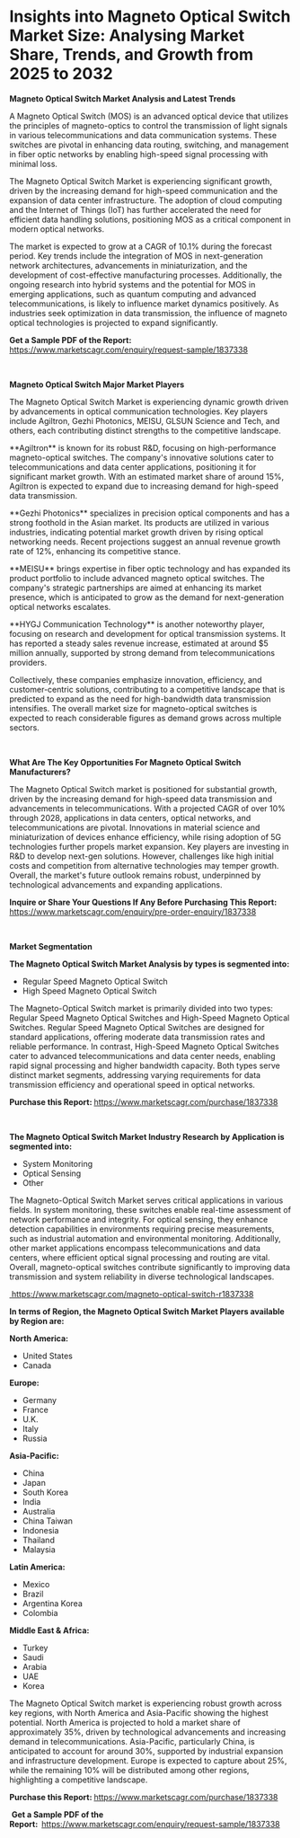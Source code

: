 <p><h1>Insights into Magneto Optical Switch Market Size: Analysing Market Share, Trends, and Growth from 2025 to 2032</h1></p><p><strong>Magneto Optical Switch Market Analysis and Latest Trends</strong></p>
<p><p>A Magneto Optical Switch (MOS) is an advanced optical device that utilizes the principles of magneto-optics to control the transmission of light signals in various telecommunications and data communication systems. These switches are pivotal in enhancing data routing, switching, and management in fiber optic networks by enabling high-speed signal processing with minimal loss. </p><p>The Magneto Optical Switch Market is experiencing significant growth, driven by the increasing demand for high-speed communication and the expansion of data center infrastructure. The adoption of cloud computing and the Internet of Things (IoT) has further accelerated the need for efficient data handling solutions, positioning MOS as a critical component in modern optical networks.</p><p>The market is expected to grow at a CAGR of 10.1% during the forecast period. Key trends include the integration of MOS in next-generation network architectures, advancements in miniaturization, and the development of cost-effective manufacturing processes. Additionally, the ongoing research into hybrid systems and the potential for MOS in emerging applications, such as quantum computing and advanced telecommunications, is likely to influence market dynamics positively. As industries seek optimization in data transmission, the influence of magneto optical technologies is projected to expand significantly.</p></p>
<p><strong>Get a Sample PDF of the Report:&nbsp;</strong> <a href="https://www.marketscagr.com/enquiry/request-sample/1837338?utm_campaign=3557&utm_medium=2&utm_source=Github&utm_content=ia&utm_term=15042025&utm_id=magneto-optical-switch">https://www.marketscagr.com/enquiry/request-sample/1837338</a></p>
<p>&nbsp;</p>
<p><strong>Magneto Optical Switch Major Market Players</strong></p>
<p><p>The Magneto Optical Switch Market is experiencing dynamic growth driven by advancements in optical communication technologies. Key players include Agiltron, Gezhi Photonics, MEISU, GLSUN Science and Tech, and others, each contributing distinct strengths to the competitive landscape.</p><p>**Agiltron** is known for its robust R&D, focusing on high-performance magneto-optical switches. The company's innovative solutions cater to telecommunications and data center applications, positioning it for significant market growth. With an estimated market share of around 15%, Agiltron is expected to expand due to increasing demand for high-speed data transmission.</p><p>**Gezhi Photonics** specializes in precision optical components and has a strong foothold in the Asian market. Its products are utilized in various industries, indicating potential market growth driven by rising optical networking needs. Recent projections suggest an annual revenue growth rate of 12%, enhancing its competitive stance.</p><p>**MEISU** brings expertise in fiber optic technology and has expanded its product portfolio to include advanced magneto optical switches. The company's strategic partnerships are aimed at enhancing its market presence, which is anticipated to grow as the demand for next-generation optical networks escalates.</p><p>**HYGJ Communication Technology** is another noteworthy player, focusing on research and development for optical transmission systems. It has reported a steady sales revenue increase, estimated at around $5 million annually, supported by strong demand from telecommunications providers.</p><p>Collectively, these companies emphasize innovation, efficiency, and customer-centric solutions, contributing to a competitive landscape that is predicted to expand as the need for high-bandwidth data transmission intensifies. The overall market size for magneto-optical switches is expected to reach considerable figures as demand grows across multiple sectors.</p></p>
<p>&nbsp;</p>
<p><strong>What Are The Key Opportunities For Magneto Optical Switch Manufacturers?</strong></p>
<p><p>The Magneto Optical Switch market is positioned for substantial growth, driven by the increasing demand for high-speed data transmission and advancements in telecommunications. With a projected CAGR of over 10% through 2028, applications in data centers, optical networks, and telecommunications are pivotal. Innovations in material science and miniaturization of devices enhance efficiency, while rising adoption of 5G technologies further propels market expansion. Key players are investing in R&D to develop next-gen solutions. However, challenges like high initial costs and competition from alternative technologies may temper growth. Overall, the market's future outlook remains robust, underpinned by technological advancements and expanding applications.</p></p>
<p><strong>Inquire or Share Your Questions If Any Before Purchasing This Report:</strong> <a href="https://www.marketscagr.com/enquiry/pre-order-enquiry/1837338?utm_campaign=3557&utm_medium=2&utm_source=Github&utm_content=ia&utm_term=15042025&utm_id=magneto-optical-switch">https://www.marketscagr.com/enquiry/pre-order-enquiry/1837338</a></p>
<p>&nbsp;</p>
<p><strong>Market Segmentation</strong></p>
<p><strong>The Magneto Optical Switch Market Analysis by types is segmented into:</strong></p>
<p><ul><li>Regular Speed Magneto Optical Switch</li><li>High Speed Magneto Optical Switch</li></ul></p>
<p><p>The Magneto-Optical Switch market is primarily divided into two types: Regular Speed Magneto Optical Switches and High-Speed Magneto Optical Switches. Regular Speed Magneto Optical Switches are designed for standard applications, offering moderate data transmission rates and reliable performance. In contrast, High-Speed Magneto Optical Switches cater to advanced telecommunications and data center needs, enabling rapid signal processing and higher bandwidth capacity. Both types serve distinct market segments, addressing varying requirements for data transmission efficiency and operational speed in optical networks.</p></p>
<p><strong>Purchase this Report:&nbsp;</strong><a href="https://www.marketscagr.com/purchase/1837338?utm_campaign=3557&utm_medium=2&utm_source=Github&utm_content=ia&utm_term=15042025&utm_id=magneto-optical-switch">https://www.marketscagr.com/purchase/1837338</a></p>
<p>&nbsp;</p>
<p><strong>The Magneto Optical Switch Market Industry Research by Application is segmented into:</strong></p>
<p><ul><li>System Monitoring</li><li>Optical Sensing</li><li>Other</li></ul></p>
<p><p>The Magneto-Optical Switch Market serves critical applications in various fields. In system monitoring, these switches enable real-time assessment of network performance and integrity. For optical sensing, they enhance detection capabilities in environments requiring precise measurements, such as industrial automation and environmental monitoring. Additionally, other market applications encompass telecommunications and data centers, where efficient optical signal processing and routing are vital. Overall, magneto-optical switches contribute significantly to improving data transmission and system reliability in diverse technological landscapes.</p></p>
<p><a href="https://www.marketscagr.com/magneto-optical-switch-r1837338?utm_campaign=3557&utm_medium=2&utm_source=Github&utm_content=ia&utm_term=15042025&utm_id=magneto-optical-switch">&nbsp;https://www.marketscagr.com/magneto-optical-switch-r1837338</a></p>
<p><strong>In terms of Region, the Magneto Optical Switch Market Players available by Region are:</strong></p>
<p>
    <p> <strong> North America: </strong>
        <ul>
            <li>United States</li>
            <li>Canada</li>
        </ul>
        </p> 
    <p> <strong> Europe: </strong>
        <ul>
            <li>Germany</li>
            <li>France</li>
            <li>U.K.</li>
            <li>Italy</li>
            <li>Russia</li>
        </ul>
        </p> 
    <p> <strong> Asia-Pacific: </strong>
        <ul>
            <li>China</li>
            <li>Japan</li>
            <li>South Korea</li>
            <li>India</li>
            <li>Australia</li>
            <li>China Taiwan</li>
            <li>Indonesia</li>
            <li>Thailand</li>
            <li>Malaysia</li>
        </ul>
        </p> 
    <p> <strong> Latin America: </strong>
        <ul>
            <li>Mexico</li>
            <li>Brazil</li>
            <li>Argentina Korea</li>
            <li>Colombia</li>
        </ul>
        </p> 
    <p> <strong> Middle East & Africa: </strong>
        <ul>
            <li>Turkey</li>
            <li>Saudi</li>
            <li>Arabia</li>
            <li>UAE</li>
            <li>Korea</li>
        </ul>
    </p>
    </p>
<p><p>The Magneto Optical Switch market is experiencing robust growth across key regions, with North America and Asia-Pacific showing the highest potential. North America is projected to hold a market share of approximately 35%, driven by technological advancements and increasing demand in telecommunications. Asia-Pacific, particularly China, is anticipated to account for around 30%, supported by industrial expansion and infrastructure development. Europe is expected to capture about 25%, while the remaining 10% will be distributed among other regions, highlighting a competitive landscape.</p></p>
<p><strong>Purchase this Report: </strong><a href="https://www.marketscagr.com/purchase/1837338?utm_campaign=3557&utm_medium=2&utm_source=Github&utm_content=ia&utm_term=15042025&utm_id=magneto-optical-switch">https://www.marketscagr.com/purchase/1837338</a></p>
<p>&nbsp;<strong>Get a Sample PDF of the Report:&nbsp;&nbsp;</strong><a href="https://www.marketscagr.com/enquiry/request-sample/1837338?utm_campaign=3557&utm_medium=2&utm_source=Github&utm_content=ia&utm_term=15042025&utm_id=magneto-optical-switch">https://www.marketscagr.com/enquiry/request-sample/1837338</a></p>
<p><strong></strong></p>
<p><p></p><p></p><p></p></p>